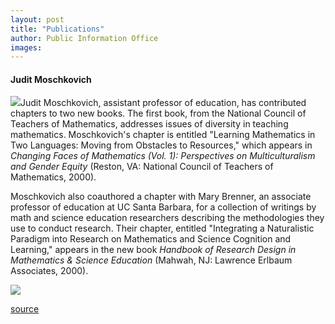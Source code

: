 ```yaml
---
layout: post
title: "Publications"
author: Public Information Office
images:
---
```


#### Judit Moschkovich

![][1]Judit Moschkovich, assistant professor of education, has contributed chapters to two new books. The first book, from the National Council of Teachers of Mathematics, addresses issues of diversity in teaching mathematics. Moschkovich's chapter is entitled "Learning Mathematics in Two Languages: Moving from Obstacles to Resources," which appears in _Changing Faces of Mathematics (Vol. 1): Perspectives on Multiculturalism and Gender Equity_ (Reston, VA: National Council of Teachers of Mathematics, 2000).

Moschkovich also coauthored a chapter with Mary Brenner, an associate professor of education at UC Santa Barbara, for a collection of writings by math and science education researchers describing the methodologies they use to conduct research. Their chapter, entitled "Integrating a Naturalistic Paradigm into Research on Mathematics and Science Cognition and Learning," appears in the new book _Handbook of Research Design in Mathematics & Science Education_ (Mahwah, NJ: Lawrence Erlbaum Associates, 2000).  
  
  
  
![ ][2]

[1]: ../art/moschkovich.125.jpg
[2]: ../../images/trans.gif

[source](http://www1.ucsc.edu/currents/99-00/06-05/publications.html "Permalink to publications")
